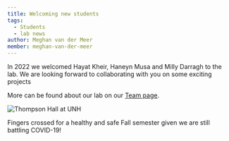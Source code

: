 ```yaml
---
title: Welcoming new students
tags: 
  - Students
  - lab news
author: Meghan van der Meer
member: meghan-van-der-meer
---
```


In 2022 we welcomed Hayat Kheir, Haneyn Musa and Milly Darragh to the lab. We are looking forward to collaborating with you on some exciting projects


More can be found about our lab on our [Team page](https://meghanvdmeer.github.io/M.I.N.DLab/team/).


![Thompson Hall at UNH](/images/thompson.jpg "Thompson Hall at UNH")

Fingers crossed for a healthy and safe Fall semester given we are still battling COVID-19! 
